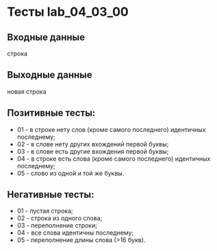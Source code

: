 # Тесты lab_04_03_00

## Входные данные
строка

## Выходные данные
новая строка

## Позитивные тесты:
- 01 - в строке нету слов (кроме самого последнего) идентичных последнему;
- 02 - в слове нету других вхождений первой буквы;
- 03 - в слове есть другие вхождения первой буквы;
- 04 - в строке есть слова (кроме самого последнего) идентичных последнему;
- 05 - слово из одной и той же буквы.

## Негативные тесты:
- 01 - пустая строка;
- 02 - строка из одного слова;
- 03 - переполнение строки;
- 04 - все слова идентичны последнему;
- 05 - переполнение длины слова (>16 букв).

